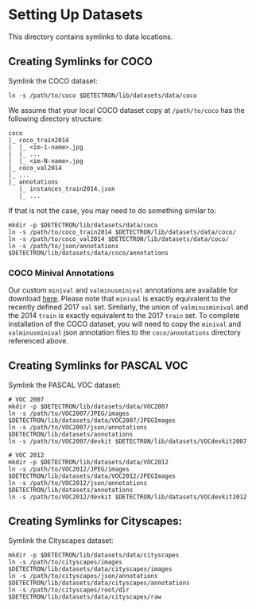 # Setting Up Datasets

This directory contains symlinks to data locations.

## Creating Symlinks for COCO

Symlink the COCO dataset:

```
ln -s /path/to/coco $DETECTRON/lib/datasets/data/coco
```

We assume that your local COCO dataset copy at `/path/to/coco` has the following directory structure:

```
coco
|_ coco_train2014
|  |_ <im-1-name>.jpg
|  |_ ...
|  |_ <im-N-name>.jpg
|_ coco_val2014
|_ ...
|_ annotations
   |_ instances_train2014.json
   |_ ...
```

If that is not the case, you may need to do something similar to:

```
mkdir -p $DETECTRON/lib/datasets/data/coco
ln -s /path/to/coco_train2014 $DETECTRON/lib/datasets/data/coco/
ln -s /path/to/coco_val2014 $DETECTRON/lib/datasets/data/coco/
ln -s /path/to/json/annotations $DETECTRON/lib/datasets/data/coco/annotations
```

### COCO Minival Annotations

Our custom `minival` and `valminusminival` annotations are available for download [here](https://s3-us-west-2.amazonaws.com/detectron/coco/coco_annotations_minival.tgz).
Please note that `minival` is exactly equivalent to the recently defined 2017 `val` set.
Similarly, the union of `valminusminival` and the 2014 `train` is exactly equivalent to the 2017 `train` set. To complete installation of the COCO dataset, you will need to copy the `minival` and `valminusminival` json annotation files to the `coco/annotations` directory referenced above.

## Creating Symlinks for PASCAL VOC

Symlink the PASCAL VOC dataset:

```
# VOC 2007
mkdir -p $DETECTRON/lib/datasets/data/VOC2007
ln -s /path/to/VOC2007/JPEG/images $DETECTRON/lib/datasets/data/VOC2007/JPEGImages
ln -s /path/to/VOC2007/json/annotations $DETECTRON/lib/datasets/annotations
ln -s /path/to/VOC2007/devkit $DETECTRON/lib/datasets/VOCdevkit2007

# VOC 2012
mkdir -p $DETECTRON/lib/datasets/data/VOC2012
ln -s /path/to/VOC2012/JPEG/images $DETECTRON/lib/datasets/data/VOC2012/JPEGImages
ln -s /path/to/VOC2012/json/annotations $DETECTRON/lib/datasets/annotations
ln -s /path/to/VOC2012/devkit $DETECTRON/lib/datasets/VOCdevkit2012
```

## Creating Symlinks for Cityscapes:

Symlink the Cityscapes dataset:

```
mkdir -p $DETECTRON/lib/datasets/data/cityscapes
ln -s /path/to/cityscapes/images $DETECTRON/lib/datasets/data/cityscapes/images
ln -s /path/to/cityscapes/json/annotations $DETECTRON/lib/datasets/data/cityscapes/annotations
ln -s /path/to/cityscapes/root/dir $DETECTRON/lib/datasets/data/cityscapes/raw
```
